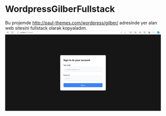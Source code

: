 # WordpressGilberFullstack

Bu projemde http://paul-themes.com/wordpress/gilber/ adresinde yer alan web sitesini fullstack olarak kopyaladım.
<img src="./client/src/assets/gilberBE1.PNG" alt="alt text"  >